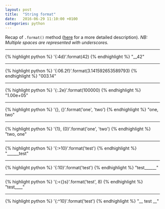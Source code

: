 ```yaml
---
layout: post
title:  "String format"
date:   2016-06-29 11:10:00 +0100
categories: python
---
```



Recap of `.format()` method ([here](https://pyformat.info/ "https://pyformat.info/") for a more detailed description).
*NB: Multiple spaces are represented with underscores.*

-----------------------------
{% highlight python %}
'{:4d}'.format(42)
{% endhighlight %}
"__42"

-----------------------------
{% highlight python %}
'{:06.2f}'.format(3.141592653589793)
{% endhighlight %}
"003.14"

-----------------------------
{% highlight python %}
'{:.2e}'.format(100000)
{% endhighlight %}
"1.00e+05"

-----------------------------
{% highlight python %}
'{}, {}'.format('one', 'two')
{% endhighlight %}
"one, two"

-----------------------------
{% highlight python %}
'{1}, {0}'.format('one', 'two')
{% endhighlight %}
"two, one"

-----------------------------
{% highlight python %}
'{:>10}'.format('test')
{% endhighlight %}
"______test"

-----------------------------
{% highlight python %}
'{:10}'.format('test')
{% endhighlight %}
"test______"

-----------------------------
{% highlight python %}
'{:<{}s}'.format('test', 8)
{% endhighlight %}
"test____"

-----------------------------
{% highlight python %}
'{:^10}'.format('test')
{% endhighlight %}
"__ test __"

